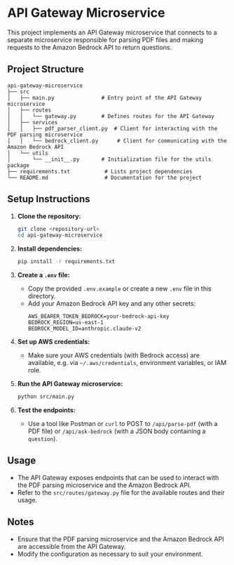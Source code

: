 # API Gateway Microservice

This project implements an API Gateway microservice that connects to a separate microservice responsible for parsing PDF files and making requests to the Amazon Bedrock API to return questions.

## Project Structure

```
api-gateway-microservice
├── src
│   ├── main.py               # Entry point of the API Gateway microservice
│   ├── routes
│   │   └── gateway.py        # Defines routes for the API Gateway
│   ├── services
│   │   ├── pdf_parser_client.py  # Client for interacting with the PDF parsing microservice
│   │   └── bedrock_client.py      # Client for communicating with the Amazon Bedrock API
│   └── utils
│       └── __init__.py       # Initialization file for the utils package
├── requirements.txt           # Lists project dependencies
└── README.md                  # Documentation for the project
```


## Setup Instructions

1. **Clone the repository:**
   ```sh
   git clone <repository-url>
   cd api-gateway-microservice
   ```

2. **Install dependencies:**
   ```sh
   pip install -r requirements.txt
   ```

3. **Create a `.env` file:**
   - Copy the provided `.env.example` or create a new `.env` file in this directory.
   - Add your Amazon Bedrock API key and any other secrets:
     ```env
     AWS_BEARER_TOKEN_BEDROCK=your-bedrock-api-key
     BEDROCK_REGION=us-east-1
     BEDROCK_MODEL_ID=anthropic.claude-v2
     ```

4. **Set up AWS credentials:**
   - Make sure your AWS credentials (with Bedrock access) are available, e.g. via `~/.aws/credentials`, environment variables, or IAM role.

5. **Run the API Gateway microservice:**
   ```sh
   python src/main.py
   ```

6. **Test the endpoints:**
   - Use a tool like Postman or `curl` to POST to `/api/parse-pdf` (with a PDF file) or `/api/ask-bedrock` (with a JSON body containing a `question`).

## Usage

- The API Gateway exposes endpoints that can be used to interact with the PDF parsing microservice and the Amazon Bedrock API.
- Refer to the `src/routes/gateway.py` file for the available routes and their usage.

## Notes

- Ensure that the PDF parsing microservice and the Amazon Bedrock API are accessible from the API Gateway.
- Modify the configuration as necessary to suit your environment.